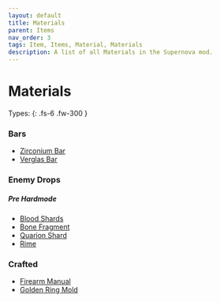 ```yaml
---
layout: default
title: Materials
parent: Items
nav_order: 3
tags: Item, Items, Material, Materials
description: A list of all Materials in the Supernova mod.
---
```


# Materials

Types:
{: .fs-6 .fw-300 }

### Bars
- [Zirconium Bar](https://koekmeneer.github.io/SupernovaMod/docs/items/materials/zirconium_bar)
- [Verglas Bar](https://koekmeneer.github.io/SupernovaMod/docs/items/materials/verglas_bar)


### Enemy Drops
##### Pre Hardmode
- [Blood Shards](https://koekmeneer.github.io/SupernovaMod/docs/items/materials/blood_shards)
- [Bone Fragment](https://koekmeneer.github.io/SupernovaMod/docs/items/materials/bone_fragment)
- [Quarion Shard](https://koekmeneer.github.io/SupernovaMod/docs/items/materials/quarion_shard)
- [Rime](https://koekmeneer.github.io/SupernovaMod/docs/items/materials/rime)


### Crafted
- [Firearm Manual](https://koekmeneer.github.io/SupernovaMod/docs/items/materials/firearm_manual)
- [Golden Ring Mold](https://koekmeneer.github.io/SupernovaMod/docs/items/materials/golden_ring_mold)
